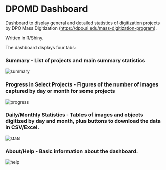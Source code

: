# DPOMD Dashboard

Dashboard to display general and detailed statistics of digitization projects by DPO Mass Digitization (https://dpo.si.edu/mass-digitization-program).

Written in R/Shiny. 

The dashboard displays four tabs:

### Summary - List of projects and main summary statistics

![summary](https://user-images.githubusercontent.com/2302171/80376569-029c5e80-8868-11ea-9d33-edf4d66098e0.png)

### Progress in Select Projects - Figures of the number of images captured by day or month for some projects

![progress](https://user-images.githubusercontent.com/2302171/80377533-68d5b100-8869-11ea-9425-72f09f686fd1.png)

### Daily/Monthly Statistics - Tables of images and objects digitized by day and month, plus buttons to download the data in CSV/Excel.

![stats](https://user-images.githubusercontent.com/2302171/80377682-99b5e600-8869-11ea-986c-b2234a29b73e.png)

### About/Help - Basic information about the dashboard.

![help](https://user-images.githubusercontent.com/2302171/80377798-bb16d200-8869-11ea-9c8c-5af62f5a9fb9.png)

